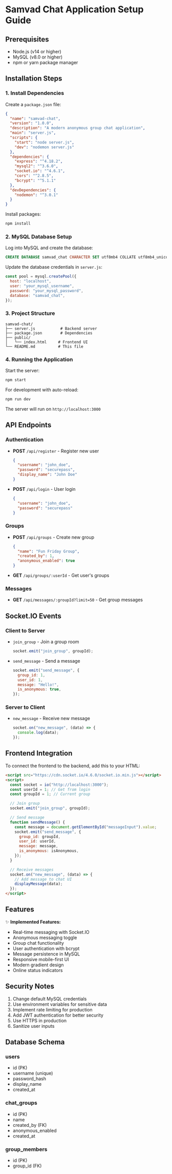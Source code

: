 # Samvad Chat Application Setup Guide

## Prerequisites

- Node.js (v14 or higher)
- MySQL (v8.0 or higher)
- npm or yarn package manager

## Installation Steps

### 1. Install Dependencies

Create a `package.json` file:

```json
{
  "name": "samvad-chat",
  "version": "1.0.0",
  "description": "A modern anonymous group chat application",
  "main": "server.js",
  "scripts": {
    "start": "node server.js",
    "dev": "nodemon server.js"
  },
  "dependencies": {
    "express": "^4.18.2",
    "mysql2": "^3.6.0",
    "socket.io": "^4.6.1",
    "cors": "^2.8.5",
    "bcrypt": "^5.1.1"
  },
  "devDependencies": {
    "nodemon": "^3.0.1"
  }
}
```

Install packages:

```bash
npm install
```

### 2. MySQL Database Setup

Log into MySQL and create the database:

```sql
CREATE DATABASE samvad_chat CHARACTER SET utf8mb4 COLLATE utf8mb4_unicode_ci;
```

Update the database credentials in `server.js`:

```javascript
const pool = mysql.createPool({
  host: "localhost",
  user: "your_mysql_username",
  password: "your_mysql_password",
  database: "samvad_chat",
});
```

### 3. Project Structure

```
samvad-chat/
├── server.js           # Backend server
├── package.json        # Dependencies
├── public/
│   └── index.html     # Frontend UI
└── README.md          # This file
```

### 4. Running the Application

Start the server:

```bash
npm start
```

For development with auto-reload:

```bash
npm run dev
```

The server will run on `http://localhost:3000`

## API Endpoints

### Authentication

- **POST** `/api/register` - Register new user

  ```json
  {
    "username": "john_doe",
    "password": "securepass",
    "display_name": "John Doe"
  }
  ```

- **POST** `/api/login` - User login
  ```json
  {
    "username": "john_doe",
    "password": "securepass"
  }
  ```

### Groups

- **POST** `/api/groups` - Create new group

  ```json
  {
    "name": "Fun Friday Group",
    "created_by": 1,
    "anonymous_enabled": true
  }
  ```

- **GET** `/api/groups/:userId` - Get user's groups

### Messages

- **GET** `/api/messages/:groupId?limit=50` - Get group messages

## Socket.IO Events

### Client to Server

- `join_group` - Join a group room

  ```javascript
  socket.emit("join_group", groupId);
  ```

- `send_message` - Send a message
  ```javascript
  socket.emit("send_message", {
    group_id: 1,
    user_id: 1,
    message: "Hello!",
    is_anonymous: true,
  });
  ```

### Server to Client

- `new_message` - Receive new message
  ```javascript
  socket.on("new_message", (data) => {
    console.log(data);
  });
  ```

## Frontend Integration

To connect the frontend to the backend, add this to your HTML:

```html
<script src="https://cdn.socket.io/4.6.0/socket.io.min.js"></script>
<script>
  const socket = io("http://localhost:3000");
  const userId = 1; // Get from login
  const groupId = 1; // Current group

  // Join group
  socket.emit("join_group", groupId);

  // Send message
  function sendMessage() {
    const message = document.getElementById("messageInput").value;
    socket.emit("send_message", {
      group_id: groupId,
      user_id: userId,
      message: message,
      is_anonymous: isAnonymous,
    });
  }

  // Receive messages
  socket.on("new_message", (data) => {
    // Add message to chat UI
    displayMessage(data);
  });
</script>
```

## Features

✨ **Implemented Features:**

- Real-time messaging with Socket.IO
- Anonymous messaging toggle
- Group chat functionality
- User authentication with bcrypt
- Message persistence in MySQL
- Responsive mobile-first UI
- Modern gradient design
- Online status indicators

## Security Notes

1. Change default MySQL credentials
2. Use environment variables for sensitive data
3. Implement rate limiting for production
4. Add JWT authentication for better security
5. Use HTTPS in production
6. Sanitize user inputs

## Database Schema

### users

- id (PK)
- username (unique)
- password_hash
- display_name
- created_at

### chat_groups

- id (PK)
- name
- created_by (FK)
- anonymous_enabled
- created_at

### group_members

- id (PK)
- group_id (FK)
